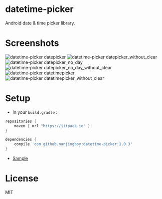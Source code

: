 # datetime-picker
Android date &amp; time picker library.

# Screenshots

![datetime-picker datepicker](screenshots/datepicker.png)
![datetime-picker datepicker_without_clear](screenshots/datepicker_without_clear.png)
![datetime-picker datepicker_no_day](screenshots/datepicker_no_day.png)
![datetime-picker datepicker_no_day_without_clear](screenshots/datepicker_no_day_without_clear.png)
![datetime-picker datetimepicker](screenshots/datetimepicker.png)
![datetime-picker datetimepicker_without_clear](screenshots/datetimepicker_without_clear.png)

# Setup

* In your `build.gradle` :

```gradle
repositories {
    maven { url "https://jitpack.io" }
}

dependencies {
    compile 'com.github.nanjingboy:datetime-picker:1.0.3'
}
```

* [Sample](sample/src/main)

# License

MIT